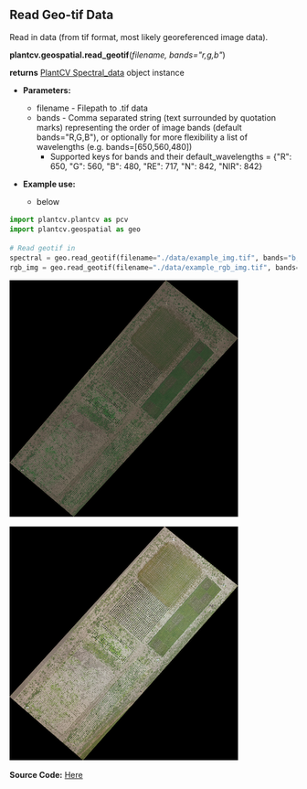 ## Read Geo-tif Data

Read in data (from tif format, most likely georeferenced image data). 

**plantcv.geospatial.read_geotif**(*filename, bands="r,g,b"*)

**returns** [PlantCV Spectral_data](https://plantcv.readthedocs.io/en/latest/Spectral_data/) object instance 

- **Parameters:**
    - filename - Filepath to .tif data 
    - bands - Comma separated string (text surrounded by quotation marks) representing the order of image bands (default bands="R,G,B"), or optionally for more  flexibility a list of wavelengths (e.g. bands=[650,560,480])
        - Supported keys for bands and their default_wavelengths = {"R": 650, "G": 560, "B": 480, "RE": 717, "N": 842, "NIR": 842}

- **Example use:**
    - below


```python
import plantcv.plantcv as pcv 
import plantcv.geospatial as geo

# Read geotif in
spectral = geo.read_geotif(filename="./data/example_img.tif", bands="b,g,r,NIR,RE")
rgb_img = geo.read_geotif(filename="./data/example_rgb_img.tif", bands="R,G,B")

```

![Screenshot](documentation_images/multispec_pseudo_rgb.png)

![Screenshot](documentation_images/rgb.png)

**Source Code:** [Here](https://github.com/danforthcenter/plantcv-geospatial/blob/main/plantcv/geospatial/read_geotif.py)
